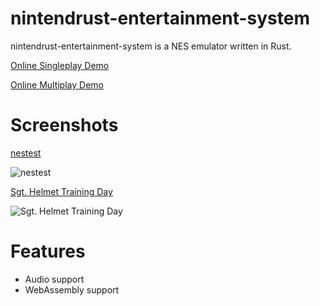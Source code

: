 # nintendrust-entertainment-system

nintendrust-entertainment-system is a NES emulator written in Rust.

[Online Singleplay Demo](https://decotron99.github.io/nintendrust-entertainment-system/index.html)

[Online Multiplay Demo](https://decotron99.github.io/nintendrust-entertainment-system/multiplay.html)

# Screenshots

[nestest](http://wiki.nesdev.com/w/index.php/Emulator_tests)

![nestest](./screenshots/nestest.png)

[Sgt. Helmet Training Day](http://www.mojontwins.com/juegos_mojonos/sgt-helmet-training-day-nes/)

![Sgt. Helmet Training Day](./screenshots/Sgt_Helmet.png)

# Features

- Audio support
- WebAssembly support

